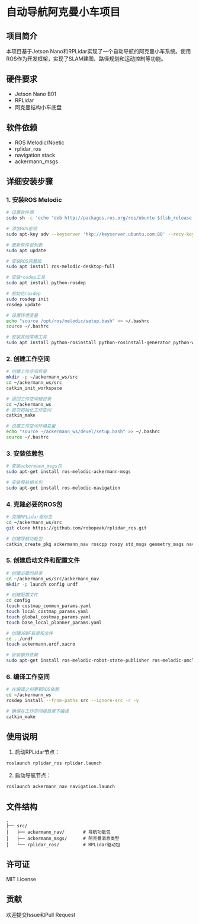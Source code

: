 # 自动导航阿克曼小车项目

## 项目简介
本项目基于Jetson Nano和RPLidar实现了一个自动导航的阿克曼小车系统。使用ROS作为开发框架，实现了SLAM建图、路径规划和运动控制等功能。

## 硬件要求
- Jetson Nano B01
- RPLidar
- 阿克曼结构小车底盘

## 软件依赖
- ROS Melodic/Noetic
- rplidar_ros
- navigation stack
- ackermann_msgs

## 详细安装步骤

### 1. 安装ROS Melodic
```bash
# 设置软件源
sudo sh -c 'echo "deb http://packages.ros.org/ros/ubuntu $(lsb_release -sc) main" > /etc/apt/sources.list.d/ros-latest.list'

# 添加ROS密钥
sudo apt-key adv --keyserver 'hkp://keyserver.ubuntu.com:80' --recv-key C1CF6E31E6BADE8868B172B4F42ED6FBAB17C654

# 更新软件包列表
sudo apt update

# 安装ROS完整版
sudo apt install ros-melodic-desktop-full

# 安装rosdep工具
sudo apt install python-rosdep

# 初始化rosdep
sudo rosdep init
rosdep update

# 设置环境变量
echo "source /opt/ros/melodic/setup.bash" >> ~/.bashrc
source ~/.bashrc

# 安装其他常用工具
sudo apt install python-rosinstall python-rosinstall-generator python-wstool build-essential
```

### 2. 创建工作空间
```bash
# 创建工作空间目录
mkdir -p ~/ackermann_ws/src
cd ~/ackermann_ws/src
catkin_init_workspace

# 返回工作空间根目录
cd ~/ackermann_ws
# 首次初始化工作空间
catkin_make

# 设置工作空间环境变量
echo "source ~/ackermann_ws/devel/setup.bash" >> ~/.bashrc
source ~/.bashrc
```

### 3. 安装依赖包
```bash
# 安装ackermann_msgs包
sudo apt-get install ros-melodic-ackermann-msgs

# 安装导航相关包
sudo apt-get install ros-melodic-navigation
```

### 4. 克隆必要的ROS包
```bash
# 克隆RPLidar驱动包
cd ~/ackermann_ws/src
git clone https://github.com/robopeak/rplidar_ros.git

# 创建导航功能包
catkin_create_pkg ackermann_nav roscpp rospy std_msgs geometry_msgs nav_msgs ackermann_msgs tf2 tf2_ros
```

### 5. 创建启动文件和配置文件
```bash
# 创建必要的目录
cd ~/ackermann_ws/src/ackermann_nav
mkdir -p launch config urdf

# 创建配置文件
cd config
touch costmap_common_params.yaml
touch local_costmap_params.yaml
touch global_costmap_params.yaml
touch base_local_planner_params.yaml

# 创建URDF目录和文件
cd ../urdf
touch ackermann.urdf.xacro

# 安装额外依赖
sudo apt-get install ros-melodic-robot-state-publisher ros-melodic-amcl ros-melodic-move-base ros-melodic-map-server
```

### 6. 编译工作空间
```bash
# 在编译之前更新ROS依赖
cd ~/ackermann_ws
rosdep install --from-paths src --ignore-src -r -y

# 确保在工作空间根目录下编译
catkin_make
```

## 使用说明
1. 启动RPLidar节点：
```bash
roslaunch rplidar_ros rplidar.launch
```

2. 启动导航节点：
```bash
roslaunch ackermann_nav navigation.launch
```

## 文件结构
```
.
├── src/
│   ├── ackermann_nav/       # 导航功能包
│   ├── ackermann_msgs/      # 阿克曼消息类型
│   └── rplidar_ros/         # RPLidar驱动包
```

## 许可证
MIT License

## 贡献
欢迎提交Issue和Pull Request